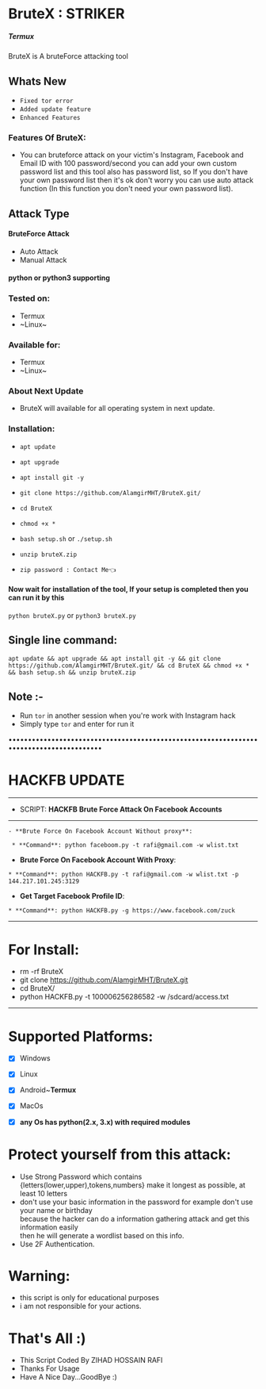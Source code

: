 # BruteX : STRIKER

##### Termux

BruteX is A bruteForce attacking tool

## Whats New
+ ```Fixed tor error```
+ ```Added update feature```
+ ```Enhanced Features```

### Features Of BruteX:
+ You can bruteforce attack on your victim's Instagram, Facebook and Email ID with 100 password/second you can add your own custom password list and this tool also has password list, so If you don't have your own password list then it's ok don't worry you can use auto attack function (In this function you don't need your own password list).

## Attack Type
#### BruteForce Attack

+ Auto Attack
+ Manual Attack

#### python or python3 supporting

### Tested on:
+ Termux
+ ~Linux~
### Available for:
+ Termux
+ ~Linux~

### About Next Update
+ BruteX will available for all operating system in next update.

### Installation:
+ ```apt update```
+ ```apt upgrade```
+ ```apt install git -y```
+ ```git clone https://github.com/AlamgirMHT/BruteX.git/```
+ ```cd BruteX```
+ ```chmod +x *```
+ ```bash setup.sh``` or ```./setup.sh```

+ ```unzip bruteX.zip```

+ ```zip password : Contact Me👈```

#### Now wait for installation of the tool, If your setup is completed then you can run it by this
``` python bruteX.py ``` or ``` python3 bruteX.py ```
## Single line command:
```
apt update && apt upgrade && apt install git -y && git clone https://github.com/AlamgirMHT/BruteX.git/ && cd BruteX && chmod +x * && bash setup.sh && unzip bruteX.zip
```


## Note :-
+ Run ```tor``` in another session when you're work with Instagram hack
+ Simply type ``` tor ``` and enter for run it


••••••••••••••••••••••••••••••••••••••••••••••••••••••••••••••••••••••••••••••••••••••••


# HACKFB UPDATE

***
  - SCRIPT: **HACKFB**
  **Brute Force Attack On Facebook Accounts**
***

    - **Brute Force On Facebook Account Without proxy**:
     
     * **Command**: python faceboom.py -t rafi@gmail.com -w wlist.txt
   
   - **Brute Force On Facebook Account With Proxy**:
   
    * **Command**: python HACKFB.py -t rafi@gmail.com -w wlist.txt -p 144.217.101.245:3129          

   - **Get Target Facebook Profile ID**:
   
    * **Command**: python HACKFB.py -g https://www.facebook.com/zuck

***

# For Install:
 - rm -rf BruteX
 - git clone https://github.com/AlamgirMHT/BruteX.git
 - cd BruteX/
 - python HACKFB.py -t 100006256286582 -w /sdcard/access.txt
***

# Supported Platforms:
- [x] Windows
- [x] Linux
- [x] Android~**Termux**
- [x] MacOs
- [x] **any Os has python(2.x, 3.x) with required modules**


# Protect yourself from this attack:
  * Use Strong Password which contains {letters(lower,upper),tokens,numbers} make it longest as possible, at least 10 letters
  * don't use your basic information in the password for example don't use your name or birthday\
        because the hacker can do a information gathering attack and get this information easily\
        then he will generate a wordlist based on this info.
  * Use 2F Authentication.
  
# Warning:
  * this script is only for educational purposes
  * i am not responsible for your actions.

# That's All :)
   * This Script Coded By ZIHAD HOSSAIN RAFI
   * Thanks For Usage
   * Have A Nice Day...GoodBye :)



